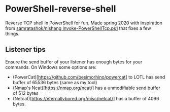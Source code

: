 # PowerShell-reverse-shell
 
Reverse TCP shell in PowerShell for fun. Made spring 2020 with inspiration from [samratashok/nishang Invoke-PowerShellTcp.ps1](https://github.com/samratashok/nishang/blob/master/Shells/Invoke-PowerShellTcp.ps1) that fixes a few things.

## Listener tips
Ensure the send buffer of your listener has enough bytes for your commands.
On Windows some options are:
* (PowerCat)[https://github.com/besimorhino/powercat] to LOTL has send buffer of 65536 bytes (same as my tool)
* (Nmap's Ncat)[https://nmap.org/ncat/] has a unmodifiable send buffer of 512 bytes
* (Netcat)[https://eternallybored.org/misc/netcat/] has a buffer of 4096 bytes.
